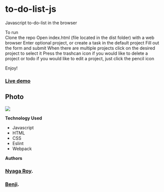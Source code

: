 # to-do-list-js
Javascript to-do-list in the browser

To run  
        Clone the repo
        Open index.html (file located in the dist folder) with a web browser
        Enter optional project, or create a task in the default project
        Fill out the form and submit
        When there are multiple projects click on the desired project to select it
        Press the trashcan icon if you would like to delete a project or todo
        if you would like to edit a project, just click the pencil icon


Enjoy!

### [Live demo](https://clever-leavitt-20fbe8.netlify.com/)

## Photo
<img src="https://res.cloudinary.com/it-s-tech/image/upload/v1585156732/Screenshot_from_2020-03-25_18-13-36_mfmb7n.png">

**Technology Used**
* Javascript
* HTML
* CSS
* Eslint
* Webpack

**Authors**
### [Nyaga Roy](https://github.com/RoyNyaga).
### [Benji](https://github.com/BenjaminGarza).
